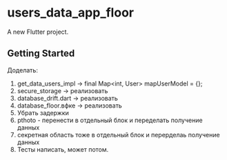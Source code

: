 # users_data_app_floor

A new Flutter project.

## Getting Started

Доделать:

1. get_data_users_impl -> final Map<int, User>  mapUserModel =  {};
2. secure_storage -> реализовать
3. database_drift.dart -> реализовать
4. database_floor.вфке -> реализовать
5. Убрать задержки
6. pthoto - перенести в отдельный блок и переделать получение данных
7. секретная область тоже в отдельный блок и перерделаь получение данных
8. Тесты написать, может потом.

